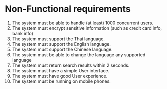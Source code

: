 # Non-Functional requirements

1. The system must be able to handle (at least) 1000 concurrent users.
2. The system must encrypt sensitive information (such as credit card info, bank info)
3. The system must support the Thai language.
4. The system must support the English language.
5. The system must support the Chinese language.
6. The system must be able to change the language any supported language
7. The system must return search results within 2 seconds.
8. The system must have a simple User interface.
9. The system must have good User experience.
10. The system must be running on mobile phones.

